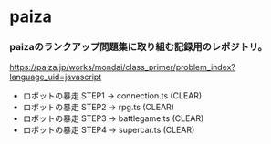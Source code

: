 # paiza

### paizaのランクアップ問題集に取り組む記録用のレポジトリ。

https://paiza.jp/works/mondai/class_primer/problem_index?language_uid=javascript

- ロボットの暴走 STEP1 -> connection.ts (CLEAR)
- ロボットの暴走 STEP2 -> rpg.ts (CLEAR)
- ロボットの暴走 STEP3 -> battlegame.ts (CLEAR)
- ロボットの暴走 STEP4 -> supercar.ts (CLEAR)
